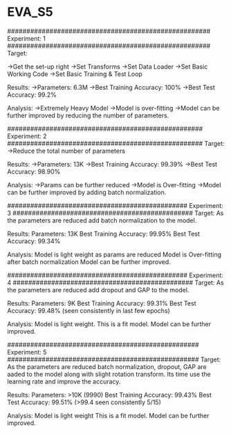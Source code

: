 # EVA_S5
#####################################################
Experiment: 1 
#####################################################
Target:

->Get the set-up right
->Set Transforms
->Set Data Loader
->Set Basic Working Code
->Set Basic Training & Test Loop

Results:
->Parameters: 6.3M
->Best Training Accuracy: 100%
->Best Test Accuracy: 99.2%

Analysis:
->Extremely Heavy Model
->Model is over-fitting
->Model can be further improved by reducing the number of parameters.

###################################################
Experiment: 2
###################################################
Target:
->Reduce the total number of parameters

Results:
->Parameters: 13K
->Best Training Accuracy: 99.39%
->Best Test Accuracy: 98.90%

Analysis:
->Params can be further reduced
->Model is Over-fitting
->Model can be further improved by adding batch normalization.

###############################################
Experiment: 3
###############################################
Target:
As the parameters are reduced add batch normalization to the model.

Results:
Parameters: 13K
Best Training Accuracy: 99.95%
Best Test Accuracy: 99.34%

Analysis:
Model is light weight as params are reduced
Model is Over-fitting after batch normalization
Model can be further improved.

###############################################
Experiment: 4
###############################################
Target:
As the parameters are reduced add dropout and GAP to the model.

Results:
Parameters: 9K
Best Training Accuracy: 99.31%
Best Test Accuracy: 99.48% (seen consistently in last few epochs)

Analysis:
Model is light weight.
This is a fit model.
Model can be further improved.

##################################################
Experiment: 5
##################################################
Target:
As the parameters are reduced batch normalization, dropout, GAP are aaded to the model along with slight rotation transform.
Its time use the learning rate and improve the accuracy.

Results:
Parameters: >10K (9990)
Best Training Accuracy: 99.43%
Best Test Accuracy: 99.51% (>99.4 seen consistently 5/15)

Analysis:
Model is light weight 
This is a fit model.
Model can be further improved.

